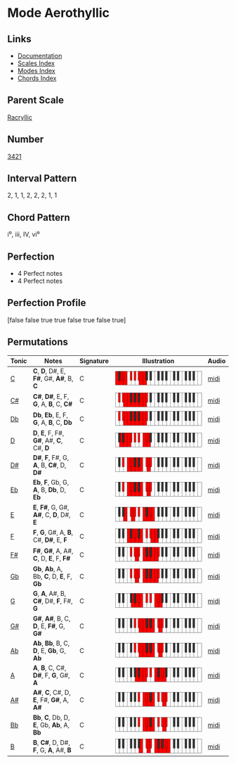 # Mode Aerothyllic

## Links

- [Documentation](README.md)
- [Scales Index](Scales.md)
- [Modes Index](Modes.md)
- [Chords Index](Chords.md)

## Parent Scale

[Racryllic](ScaleRacryllic.md)

## Number

[3421](https://ianring.com/musictheory/scales/3421)

## Interval Pattern

2, 1, 1, 2, 2, 2, 1, 1

## Chord Pattern

i⁰, iii, IV, vi⁰

## Perfection

- 4 Perfect notes
- 4 Perfect notes

## Perfection Profile

[false false true true false true false true]

## Permutations

| Tonic | Notes | Signature | Illustration | Audio |
|-------|-------|-----------|--------------|-------|
| [C](ModeCNaturalAerothyllic.md) | **C**, **D**, D#, E, **F#**, G#, **A#**, B, **C** | C | ![CNaturalAerothyllic](ModeCNaturalAerothyllic.png) | [midi](https://github.com/edipermadi/music/blob/main/docs/ModeCNaturalAerothyllic.mid?raw=true) |
| [C#](ModeCSharpAerothyllic.md) | **C#**, **D#**, E, F, **G**, A, **B**, C, **C#** | C | ![CSharpAerothyllic](ModeCSharpAerothyllic.png) | [midi](https://github.com/edipermadi/music/blob/main/docs/ModeCSharpAerothyllic.mid?raw=true) |
| [Db](ModeDFlatAerothyllic.md) | **Db**, **Eb**, E, F, **G**, A, **B**, C, **Db** | C | ![DFlatAerothyllic](ModeDFlatAerothyllic.png) | [midi](https://github.com/edipermadi/music/blob/main/docs/ModeDFlatAerothyllic.mid?raw=true) |
| [D](ModeDNaturalAerothyllic.md) | **D**, **E**, F, F#, **G#**, A#, **C**, C#, **D** | C | ![DNaturalAerothyllic](ModeDNaturalAerothyllic.png) | [midi](https://github.com/edipermadi/music/blob/main/docs/ModeDNaturalAerothyllic.mid?raw=true) |
| [D#](ModeDSharpAerothyllic.md) | **D#**, **F**, F#, G, **A**, B, **C#**, D, **D#** | C | ![DSharpAerothyllic](ModeDSharpAerothyllic.png) | [midi](https://github.com/edipermadi/music/blob/main/docs/ModeDSharpAerothyllic.mid?raw=true) |
| [Eb](ModeEFlatAerothyllic.md) | **Eb**, **F**, Gb, G, **A**, B, **Db**, D, **Eb** | C | ![EFlatAerothyllic](ModeEFlatAerothyllic.png) | [midi](https://github.com/edipermadi/music/blob/main/docs/ModeEFlatAerothyllic.mid?raw=true) |
| [E](ModeENaturalAerothyllic.md) | **E**, **F#**, G, G#, **A#**, C, **D**, D#, **E** | C | ![ENaturalAerothyllic](ModeENaturalAerothyllic.png) | [midi](https://github.com/edipermadi/music/blob/main/docs/ModeENaturalAerothyllic.mid?raw=true) |
| [F](ModeFNaturalAerothyllic.md) | **F**, **G**, G#, A, **B**, C#, **D#**, E, **F** | C | ![FNaturalAerothyllic](ModeFNaturalAerothyllic.png) | [midi](https://github.com/edipermadi/music/blob/main/docs/ModeFNaturalAerothyllic.mid?raw=true) |
| [F#](ModeFSharpAerothyllic.md) | **F#**, **G#**, A, A#, **C**, D, **E**, F, **F#** | C | ![FSharpAerothyllic](ModeFSharpAerothyllic.png) | [midi](https://github.com/edipermadi/music/blob/main/docs/ModeFSharpAerothyllic.mid?raw=true) |
| [Gb](ModeGFlatAerothyllic.md) | **Gb**, **Ab**, A, Bb, **C**, D, **E**, F, **Gb** | C | ![GFlatAerothyllic](ModeGFlatAerothyllic.png) | [midi](https://github.com/edipermadi/music/blob/main/docs/ModeGFlatAerothyllic.mid?raw=true) |
| [G](ModeGNaturalAerothyllic.md) | **G**, **A**, A#, B, **C#**, D#, **F**, F#, **G** | C | ![GNaturalAerothyllic](ModeGNaturalAerothyllic.png) | [midi](https://github.com/edipermadi/music/blob/main/docs/ModeGNaturalAerothyllic.mid?raw=true) |
| [G#](ModeGSharpAerothyllic.md) | **G#**, **A#**, B, C, **D**, E, **F#**, G, **G#** | C | ![GSharpAerothyllic](ModeGSharpAerothyllic.png) | [midi](https://github.com/edipermadi/music/blob/main/docs/ModeGSharpAerothyllic.mid?raw=true) |
| [Ab](ModeAFlatAerothyllic.md) | **Ab**, **Bb**, B, C, **D**, E, **Gb**, G, **Ab** | C | ![AFlatAerothyllic](ModeAFlatAerothyllic.png) | [midi](https://github.com/edipermadi/music/blob/main/docs/ModeAFlatAerothyllic.mid?raw=true) |
| [A](ModeANaturalAerothyllic.md) | **A**, **B**, C, C#, **D#**, F, **G**, G#, **A** | C | ![ANaturalAerothyllic](ModeANaturalAerothyllic.png) | [midi](https://github.com/edipermadi/music/blob/main/docs/ModeANaturalAerothyllic.mid?raw=true) |
| [A#](ModeASharpAerothyllic.md) | **A#**, **C**, C#, D, **E**, F#, **G#**, A, **A#** | C | ![ASharpAerothyllic](ModeASharpAerothyllic.png) | [midi](https://github.com/edipermadi/music/blob/main/docs/ModeASharpAerothyllic.mid?raw=true) |
| [Bb](ModeBFlatAerothyllic.md) | **Bb**, **C**, Db, D, **E**, Gb, **Ab**, A, **Bb** | C | ![BFlatAerothyllic](ModeBFlatAerothyllic.png) | [midi](https://github.com/edipermadi/music/blob/main/docs/ModeBFlatAerothyllic.mid?raw=true) |
| [B](ModeBNaturalAerothyllic.md) | **B**, **C#**, D, D#, **F**, G, **A**, A#, **B** | C | ![BNaturalAerothyllic](ModeBNaturalAerothyllic.png) | [midi](https://github.com/edipermadi/music/blob/main/docs/ModeBNaturalAerothyllic.mid?raw=true) |

